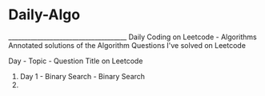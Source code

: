<h1> Daily-Algo </h1>
_____________________________________
Daily Coding on Leetcode - Algorithms
Annotated solutions of the Algorithm Questions I've solved on Leetcode

Day - Topic - Question Title on Leetcode

1. Day 1 - Binary Search - Binary Search
2.  